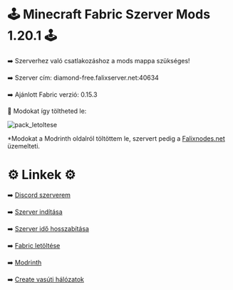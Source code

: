 # 🕹 Minecraft Fabric Szerver Mods 1.20.1 🕹
➡️ Szerverhez való csatlakozáshoz a mods mappa szükséges!

➡️ Szerver cím: diamond-free.falixserver.net:40634

➡️ Ajánlott Fabric verzió: 0.15.3

📌 Modokat így töltheted le:

![pack_letoltese](https://github.com/Zoli708/Minecraft-Fabric-Szerver-Mods-1.20.1/assets/132081226/ffc83a40-0b29-41f1-9981-5fe26b629a5a)

*Modokat a Modrinth oldalról töltöttem le, szervert pedig a [Falixnodes.net](https://falixnodes.net/) üzemelteti.

# ⚙️ Linkek ⚙️
➡️ [Discord szerverem](https://discord.gg/kCb5qyeXGX)

➡️ [Szerver indítása](https://client.falixnodes.net/startserver)

➡️ [Szerver idő hosszabítása](https://client.falixnodes.net/timer?id=1171638)

➡️ [Fabric letöltése](https://fabricmc.net/)

➡️ [Modrinth](https://modrinth.com/)

➡️ [Create vasúti hálózatok](http://46.4.24.123:23231/)
